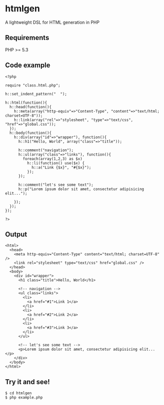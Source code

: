# htmlgen

A lightweight DSL for HTML generation in PHP

## Requirements

PHP >= 5.3

## Code example

    <?php

    require "class.html.php";

    h::set_indent_pattern("  ");

    h::html(function(){
      h::head(function(){
        h::meta(array("http-equiv"=>"Content-Type", "content"=>"text/html; charset=UTF-8"));
        h::link(array("rel"=>"stylesheet", "type"=>"text/css", "href"=>"global.css"));
      });
      h::body(function(){
        h::div(array("id"=>"wrapper"), function(){
          h::h1("Hello, World", array("class"=>"title"));

          h::comment("navigation");
          h::ul(array("class"=>"links"), function(){
            foreach(array(1,2,3) as $x)
              h::li(function() use($x) {
                h::a("Link {$x}", "#{$x}");
              });
          });

          h::comment("let's see some text");
          h::p("Lorem ipsum dolor sit amet, consectetur adipisicing elit...");

        });
      });
    });

    ?>

## Output

    <html>
      <head>
        <meta http-equiv="Content-Type" content="text/html; charset=UTF-8" />
        <link rel="stylesheet" type="text/css" href="global.css" />
      </head>
      <body>
        <div id="wrapper">
          <h1 class="title">Hello, World</h1>

          <!-- navigation -->
          <ul class="links">
            <li>
              <a href="#1">Link 1</a>
            </li>
            <li>
              <a href="#2">Link 2</a>
            </li>
            <li>
              <a href="#3">Link 3</a>
            </li>
          </ul>

          <!-- let's see some text -->
          <p>Lorem ipsum dolor sit amet, consectetur adipisicing elit...</p>
        </div>
      </body>
    </html>
    

## Try it and see!

    $ cd htmlgen
    $ php example.php
